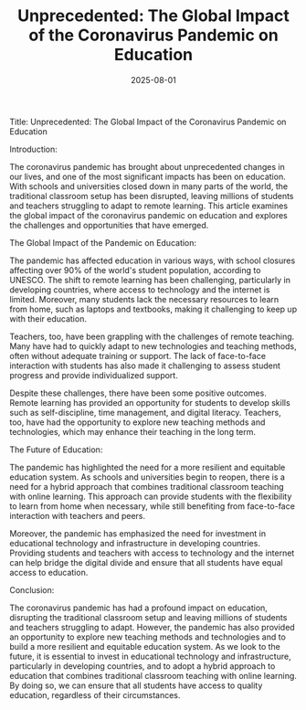 ﻿---
title: "Unprecedented: The Global Impact of the Coronavirus Pandemic on Education"
date: 2025-08-01
draft: false
---

Title: Unprecedented: The Global Impact of the Coronavirus Pandemic on Education

Introduction:

The coronavirus pandemic has brought about unprecedented changes in our lives, and one of the most significant impacts has been on education. With schools and universities closed down in many parts of the world, the traditional classroom setup has been disrupted, leaving millions of students and teachers struggling to adapt to remote learning. This article examines the global impact of the coronavirus pandemic on education and explores the challenges and opportunities that have emerged.

The Global Impact of the Pandemic on Education:

The pandemic has affected education in various ways, with school closures affecting over 90% of the world's student population, according to UNESCO. The shift to remote learning has been challenging, particularly in developing countries, where access to technology and the internet is limited. Moreover, many students lack the necessary resources to learn from home, such as laptops and textbooks, making it challenging to keep up with their education.

Teachers, too, have been grappling with the challenges of remote teaching. Many have had to quickly adapt to new technologies and teaching methods, often without adequate training or support. The lack of face-to-face interaction with students has also made it challenging to assess student progress and provide individualized support.

Despite these challenges, there have been some positive outcomes. Remote learning has provided an opportunity for students to develop skills such as self-discipline, time management, and digital literacy. Teachers, too, have had the opportunity to explore new teaching methods and technologies, which may enhance their teaching in the long term.

The Future of Education:

The pandemic has highlighted the need for a more resilient and equitable education system. As schools and universities begin to reopen, there is a need for a hybrid approach that combines traditional classroom teaching with online learning. This approach can provide students with the flexibility to learn from home when necessary, while still benefiting from face-to-face interaction with teachers and peers.

Moreover, the pandemic has emphasized the need for investment in educational technology and infrastructure in developing countries. Providing students and teachers with access to technology and the internet can help bridge the digital divide and ensure that all students have equal access to education.

Conclusion:

The coronavirus pandemic has had a profound impact on education, disrupting the traditional classroom setup and leaving millions of students and teachers struggling to adapt. However, the pandemic has also provided an opportunity to explore new teaching methods and technologies and to build a more resilient and equitable education system. As we look to the future, it is essential to invest in educational technology and infrastructure, particularly in developing countries, and to adopt a hybrid approach to education that combines traditional classroom teaching with online learning. By doing so, we can ensure that all students have access to quality education, regardless of their circumstances.
